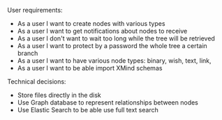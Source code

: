 User requirements:
- As a user I want to create nodes with various types
- As a user I want to get notifications about nodes to receive
- As a user I don't want to wait too long while the tree will be retrieved
- As a user I want to protect by a password the whole tree a certain branch
- As a user I want to have various node types: binary, wish, text, link, 
- As a user I want to be able import XMind schemas

Technical decisions:
- Store files directly in the disk
- Use Graph database to represent relationships between nodes
- Use Elastic Search to be able use full text search



